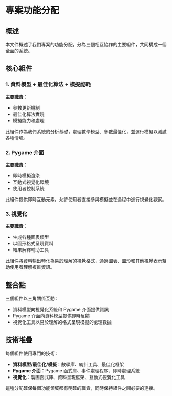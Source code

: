 # 專案功能分配

## 概述

本文件概述了我們專案的功能分配，分為三個相互協作的主要組件，共同構成一個全面的系統。

## 核心組件

### 1. 資料模型 + 最佳化算法 + 模擬能耗
**主要職責：**
- 參數更新機制
- 最佳化算法實現
- 模擬能力和處理

此組件作為我們系統的分析基礎，處理數學模型、參數最佳化，並運行模擬以測試各種情境。

### 2. Pygame 介面
**主要職責：**
- 即時模擬渲染
- 互動式視覺化環境
- 使用者控制系統

此組件提供即時互動元素，允許使用者直接參與模擬並在過程中進行視覺化觀察。

### 3. 視覺化
**主要職責：**
- 生成各種圖表類型
- 以圖形格式呈現資料
- 結果解釋輔助工具

此組件將資料輸出轉化為易於理解的視覺格式，通過圖表、圖形和其他視覺表示幫助使用者理解複雜資訊。

## 整合點

三個組件以三角關係互動：
- 資料模型向視覺化系統和 Pygame 介面提供資訊
- Pygame 介面向資料模型提供即時反饋
- 視覺化工具以易於理解的格式呈現模擬的處理數據

## 技術堆疊

每個組件使用專門的技術：
- **資料模型/最佳化/模擬**：數學庫、統計工具、最佳化框架
- **Pygame 介面**：Pygame 函式庫、事件處理程序、即時處理系統
- **視覺化**：製圖函式庫、資料呈現框架、互動式視覺化工具

這種分配確保每個功能領域都有明確的職責，同時保持組件之間必要的連接。